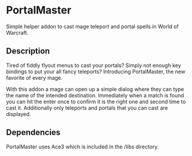 # PortalMaster
Simple helper addon to cast mage teleport and portal spells in World of Warcraft.

## Description
Tired of fiddly flyout menus to cast your portals? Simply not enough key bindings to put your all fancy teleports? Introducing PortalMaster, the new favorite of every mage.

With this addon a mage can open up a simple dialog where they can type the name of the intended destination. Immediately when a match is found you can hit the enter once to confirm it is the right one and second time to cast it. Additionally only teleports and portals that you can cast are displayed.

## Dependencies
PortalMaster uses Ace3 which is included in the /libs directory.
